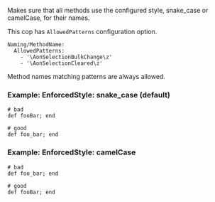 Makes sure that all methods use the configured style,
snake_case or camelCase, for their names.

This cop has `AllowedPatterns` configuration option.

    Naming/MethodName:
      AllowedPatterns:
        - '\AonSelectionBulkChange\z'
        - '\AonSelectionCleared\z'

Method names matching patterns are always allowed.

### Example: EnforcedStyle: snake_case (default)
    # bad
    def fooBar; end

    # good
    def foo_bar; end

### Example: EnforcedStyle: camelCase
    # bad
    def foo_bar; end

    # good
    def fooBar; end